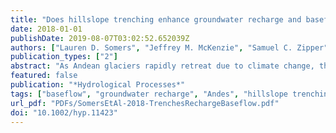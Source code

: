 ```yaml
---
title: "Does hillslope trenching enhance groundwater recharge and baseflow in the Peruvian Andes?"
date: 2018-01-01
publishDate: 2019-08-07T03:02:52.652039Z
authors: ["Lauren D. Somers", "Jeffrey M. McKenzie", "Samuel C. Zipper", "Bryan G. Mark", "Pablo Lagos", "Michel Baraer"]
publication_types: ["2"]
abstract: "As Andean glaciers rapidly retreat due to climate change, the balance of groundwater and glacial meltwater contributions to stream discharge in tropical, proglacial watersheds will change, potentially increasing vulnerability of water resources. The Shullcas River Watershed, near Huancayo, Peru, is fed only partly by the rapidly receding Huaytapallana glaciers (textless20% of dry season flow). To potentially increase recharge and therefore increase groundwater derived baseflow, the government and not-for-profit organizations have installed trenches along large swaths of hillslope in the Shullcas Watershed. Our study focuses on a nonglacierized subcatchment of the Shullcas River Watershed and has 2 objectives: (a) create a model of the Shullcas groundwater system and assess the controls on stream discharge and (b) investigate the impact of the infiltration trenches on recharge and baseflow. We first collected hydrologic data from the field including a year-long hydrograph (2015–2016), meteorological data (2011–2016), and infiltration measurements. We use a recharge model to evaluate the impact of trenched hillslopes on infiltration and runoff processes. Finally, we use a 3-dimensional groundwater model, calibrated to the measured dry season baseflow, to determine the impact of trenching on the catchment. Simulations show that trenched hillslopes receive approximately 3.5% more recharge, relative to precipitation, compared with unaltered hillslopes. The groundwater model indicates that because the groundwater flow system is fast and shallow, incorporating trenched hillslopes (~2% of study subcatchment area) only slightly increases baseflow in the dry season. Furthermore, the location of trenching is an important consideration: Trenching higher in the catchment (further from the river) and in flatter terrain provides more baseflow during the dry season. The results of this study may have important implications for Andean landscape management and water resources."
featured: false
publication: "*Hydrological Processes*"
tags: ["baseflow", "groundwater recharge", "Andes", "hillslope trenching", "enhanced recharge", "infiltration trenches", "woman author"]
url_pdf: "PDFs/SomersEtAl-2018-TrenchesRechargeBaseflow.pdf"
doi: "10.1002/hyp.11423"
---
```



